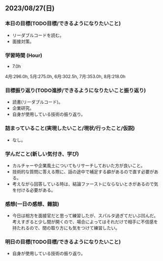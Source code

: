 ## 2023/08/27(日)

### 本日の目標(TODO目標/できるようになりたいこと)

- リーダブルコードを読む。
- 面接対策。

### 学習時間 (Hour)

- 7.0h

4月:296.0h, 5月:275.0h, 6月:302.5h, 7月:353.0h, 8月:218.0h

### 目標振り返り(TODO進捗/できるようになりたいこと振り返り)

- 読書(リーダブルコード)。
- 企業研究。
- 自身が使用している技術の振り返り。

### 詰まっていること(実現したいこと/現状/行ったこと/仮説)

- なし。

### 学んだこと(新しい気付き、学び)

- カルチャーや企業風土についてもリサーチしておいた方が良いこと。
- 技術的な質問に答える際に、話の途中で補足する癖があるので直す必要がある。
- 考えながら回答している時は、結論ファーストにならないときがあるので気を付ける必要がある。

### 感想(一日の感想、雜談)

- 今日は相方を面接官だと思って練習したが、スパルタ過ぎてだいぶ凹んだ。考えすぎると少し間が開くので、場合によってはそれだけで相手に不信感を持たれるので、間の取り方にも気をつけて練習したい。

### 明日の目標(TODO目標/できるようになりたいこと)

- 自身が使用している技術の振り返り。
